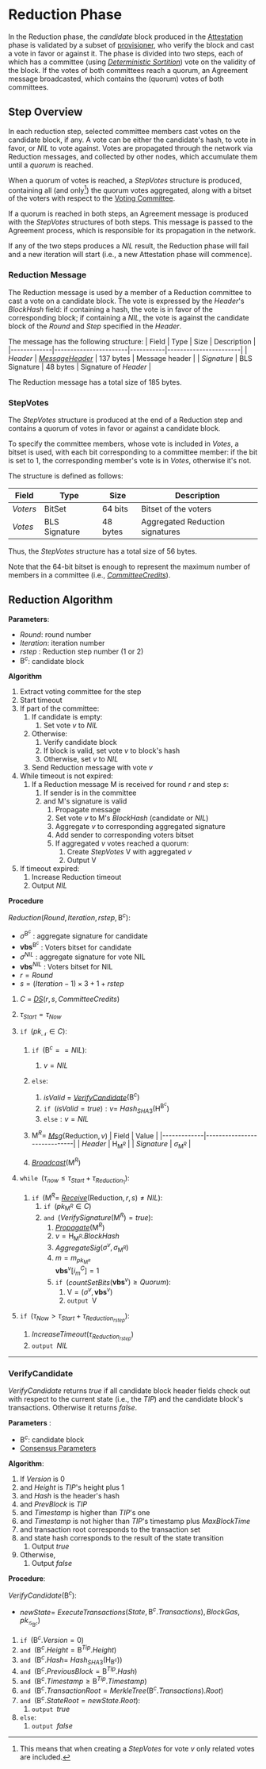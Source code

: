 # Reduction Phase
In the Reduction phase, the *candidate* block produced in the [Attestation][att] phase is validated by a subset of [provisioner][p], who verify the block and cast a vote in favor or against it. The phase is divided into two steps, each of which has a committee (using [*Deterministic Sortition*][ds]) vote on the validity of the block.
If the votes of both committees reach a quorum, an $\mathsf{Agreement}$ message broadcasted, which contains the (quorum) votes of both committees.

## Step Overview
In each reduction step, selected committee members cast votes on the candidate block, if any. A vote can be either the candidate's hash, to vote in favor, or $NIL$ to vote against. Votes are propagated through the network via $\mathsf{Reduction}$ messages, and collected by other nodes, which accumulate them until a *quorum* is reached.

When a quorum of votes is reached, a $StepVotes$ structure is produced, containing all (and only[^1]) the quorum votes aggregated, along with a bitset of the voters with respect to the [Voting Committee][vc].

If a quorum is reached in both steps, an $\mathsf{Agreement}$ message is produced with the $StepVotes$ structures of both steps. This message is passed to the Agreement process, which is responsible for its propagation in the network.

If any of the two steps produces a $NIL$ result, the Reduction phase will fail and a new iteration will start (i.e., a new Attestation phase will commence).
<!-- Currently, if the first step produces $NIL$, nodes still execute the second step.
This behavior should be avoided. If the goal is to spend time, just wait timeout. -->


### Reduction Message
The $\mathsf{Reduction}$ message is used by a member of a Reduction committee to cast a vote on a candidate block. The vote is expressed by the $Header$'s $BlockHash$ field: if containing a hash, the vote is in favor of the corresponding block; if containing a $NIL$, the vote is against the candidate block of the $Round$ and $Step$ specified in the $Header$.


The message has the following structure:
| Field       | Type                  | Size      | Description           |
|-------------|-----------------------|-----------|-----------------------|
| $Header$    | [*MessageHeader*][mh] | 137 bytes | Message header        |
| $Signature$ | BLS Signature         | 48 bytes  | Signature of $Header$ |

The $\mathsf{Reduction}$ message has a total size of 185 bytes.

### StepVotes
The $StepVotes$ structure is produced at the end of a Reduction step and contains a quorum of votes in favor or against a candidate block.

To specify the committee members, whose vote is included in $Votes$, a bitset is used, with each bit corresponding to a committee member: if the bit is set to $1$, the corresponding member's vote is in $Votes$, otherwise it's not.

The structure is defined as follows:

| Field    | Type          | Size     | Description                                |
|----------|---------------|----------|--------------------------------------------|
| $Voters$ | BitSet        | 64 bits  | Bitset of the voters                       |
| $Votes$  | BLS Signature | 48 bytes | Aggregated $\mathsf{Reduction}$ signatures |

Thus, the $StepVotes$ structure has a total size of 56 bytes.

Note that the 64-bit bitset is enough to represent the maximum number of members in a committee (i.e., [*CommitteeCredits*][cp]).


## Reduction Algorithm

**Parameters**:
- $Round$: round number
- $Iteration$: iteration number
- $rstep$ : Reduction step number (1 or 2)
- $\mathsf{B}^c$: candidate block

**Algorithm**
1. Extract voting committee for the step
2. Start timeout
3. If part of the committee:
   1. If candidate is empty:
      1. Set vote $v$ to $NIL$
   2. Otherwise:
      1. Verify candidate block
      2. If block is valid, set vote $v$ to block's hash
      3. Otherwise, set $v$ to $NIL$
   3. Send $\mathsf{Reduction}$ message with vote $v$
4. While timeout is not expired:
   1. If a $\mathsf{Reduction}$ message $\mathsf{M}$ is received for round $r$ and step $s$:
      1. If sender is in the committee
      2. and $\mathsf{M}$'s signature is valid
         1. Propagate message
         2. Set vote $v$ to $\mathsf{M}$'s $BlockHash$ (candidate or $NIL$)
         3. Aggregate $v$ to corresponding aggregated signature
         4. Add sender to corresponding voters bitset
         5. If aggregated $v$ votes reached a quorum:
            1. Create $StepVotes$ $\mathsf{V}$ with aggregated $v$
            2. Output $\mathsf{V}$
 5. If timeout expired:
    1. Increase Reduction timeout
    2. Output $NIL$

**Procedure**

$Reduction( Round, Iteration, rstep, \mathsf{B}^c )$:
- $\sigma^{\mathsf{B}^c}$ : aggregate signature for candidate
- $\boldsymbol{vbs}^{\mathsf{B}^c}$ : Voters bitset for candidate
- $\sigma^{NIL}$ : aggregate signature for vote NIL
- $\boldsymbol{vbs}^{NIL}$ : Voters bitset for NIL
- $r = Round$
- $s = (Iteration-1) \times 3 + 1 + rstep$
1. $C$ = [*DS*][dsa]$(r,s,CommitteeCredits)$
2. $\tau_{Start} = \tau_{Now}$
3. $\texttt{if } (pk_\mathcal{N} \in C):$
   1. $\texttt{if } (\mathsf{B}^c == NIL):$
      1. $v = NIL$
   2. $\texttt{else}:$
      1. $isValid$ = [*VerifyCandidate*](#verifycandidate)$(\mathsf{B}^c)$
      2. $\texttt{if } (isValid = true) : v =$ *Hash*$`_{SHA3}(\mathsf{H}^{\mathsf{B}^c})`$
      3. $\texttt{else}: v = NIL$
   3. $`\mathsf{M}^R = `$ [*Msg*][msg]$(\mathsf{Reduction}, v)$
      | Field       | Value                       | 
      |-------------|-----------------------------|
      | $Header$    | $\mathsf{H}_{\mathsf{M}^R}$ |
      | $Signature$ | $\sigma_{\mathsf{M}^R}$     |

      <!-- Add | $Vote$ | $v$ | -->

   4. [*Broadcast*][mx]$(\mathsf{M}^R)$
4. $\texttt{while } (\tau_{now} \le \tau_{Start}+\tau_{Reduction_1}):$
   1. $\texttt{if } (\mathsf{M}^R =$ [*Receive*][mx]$(\mathsf{Reduction},r,s) \ne NIL):$
      1. $\texttt{if } (pk_{\mathsf{M}^R} \in C)$
      <!-- TODO?: S = pk_M  set "Sender" -->
      2. $\texttt{and }($*VerifySignature*$(\mathsf{M}^R) = true):$
         1. [*Propagate*][mx]$(\mathsf{M}^R)$
         2. $v = \mathsf{H}_{\mathsf{M}^R}.BlockHash$
         3. *AggregateSig*$(\sigma^v, \sigma_{\mathsf{M}^R})$
         4. $m = m_{pk_{\mathsf{M}^R}}$ \
            $\boldsymbol{vbs}^{v}[i_m^C] = 1$
         5. $\texttt{if } ($*countSetBits*$(\boldsymbol{vbs}^v) \ge Quorum):$
            1. $\mathsf{V} = (\sigma^v, \boldsymbol{vbs}^v)$
            2. $\texttt{output } \mathsf{V}$

 5. $\texttt{if } (\tau_{Now} \gt \tau_{Start}+\tau_{Reduction_{rstep}}):$
    1. *IncreaseTimeout*$(\tau_{Reduction_{rstep}})$
    2. $\texttt{output } NIL$

---

### VerifyCandidate
<!-- TODO: Replace with CheckBlockHeader or define common VerifyBlock -->
*VerifyCandidate* returns $true$ if all candidate block header fields check out with respect to the current state (i.e., the $TIP$) and the candidate block's transactions. Otherwise it returns $false$.

**Parameters**  :
  - $\mathsf{B}^c$: candidate block
  - [Consensus Parameters][cp]

**Algorithm**:
1. If $Version$ is $0$
2. and $Height$ is $TIP$'s height plus 1
3. and $Hash$ is the header's hash
4. and $PrevBlock$ is $TIP$
5. and $Timestamp$ is higher than $TIP$'s one
6. and $Timestamp$ is not higher than $TIP$'s timestamp plus $MaxBlockTime$
7. and transaction root corresponds to the transaction set
8. and state hash corresponds to the result of the state transition
   1. Output $true$
9. Otherwise,
   1.  Output $false$

**Procedure**:

$VerifyCandidate(\mathsf{B}^c)$:
- $newState =$ *ExecuteTransactions*$(State, \mathsf{B}^c.Transactions), BlockGas, pk_{\mathcal{G}_{\mathsf{B}^c}})$
1. $\texttt{if } (\mathsf{B}^c.Version = 0$)
2. $\texttt{and } (\mathsf{B}^c.Height = \mathsf{B}^{Tip}.Height)$
3. $\texttt{and } (\mathsf{B}^c.Hash =$ *Hash*$`_{SHA3}(\mathsf{H}_{\mathsf{B}^c}))`$
4. $\texttt{and } (\mathsf{B}^c.PreviousBlock = \mathsf{B}^{Tip}.Hash)$
5. $\texttt{and } (\mathsf{B}^c.Timestamp \ge \mathsf{B}^{Tip}.Timestamp)$
6. $\texttt{and } (\mathsf{B}^c.TransactionRoot = MerkleTree(\mathsf{B}^c.Transactions).Root)$
7. $\texttt{and } (\mathsf{B}^c.StateRoot = newState.Root):$
   1. $\texttt{output } true$
8. $\texttt{else}:$
   1. $\texttt{output } false$


<!----------------------- FOOTNOTES ----------------------->

[^1]: This means that when creating a $StepVotes$ for vote $v$ only related votes are included.

<!------------------------- LINKS ------------------------->

[cp]: ../README.md#consensus-parameters
[p]: ../README.md#provisioners-and-stakes
[ds]: ../sortition/README.md
[dsa]: ../sortition/README.md#deterministic-sortition-ds
[mh]: ../README.md#message-header
[msg]: ../README.md#message-creation
[sv]: #stepvotes
[mx]: ../README.md#message-exchange
[att]: ../attestation/
[vc]: ../sortition/README.md#voting-committees